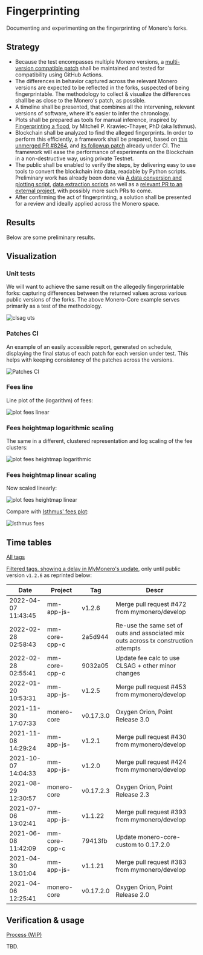﻿# Fingerprinting

Documenting and experimenting on the fingerprinting of Monero's forks.

## Strategy

- Because the test encompasses multiple Monero versions, a [multi-version compatible patch](https://github.com/mj-xmr/monero-patches/blob/master/src/mrl-decoy-fee-ut-clsag.patch) shall be maintained and tested for compatibility using GitHub Actions.
- The differences in behavior captured across the relevant Monero versions are expected to be reflected in the forks, suspected of being fingerprintable. The methodology to collect & visualize the differences shall be as close to the Monero's patch, as possible.
- A timeline shall be presented, that combines all the intervening, relevant versions of software, where it's easier to infer the chronology.
- Plots shall be prepared as tools for manual inference, inspired by [Fingerprinting a flood](https://mitchellpkt.medium.com/fingerprinting-a-flood-forensic-statistical-analysis-of-the-mid-2021-monero-transaction-volume-a19cbf41ce60), by Mitchell P. Krawiec-Thayer, PhD (aka Isthmus).
- Blockchain shall be analyzed to find the alleged fingerprints. In order to perform this efficiently, a framework shall be prepared, based on [this unmerged PR #8264](https://github.com/monero-project/monero/pull/8264), and [its followup patch](https://github.com/mj-xmr/monero-patches/blob/master/src/testnet-scripts.patch) already under CI. The framework will ease the performance of experiments on the Blockchain in a non-destructive way, using private Testnet.
- The public shall be enabled to verify the steps, by delivering easy to use tools to convert the blockchain into data, readable by Python scripts. Preliminary work has already been done via [A data conversion and plotting script](src/fee.py), [data extraction scripts](../generic/src/) as well as a [relevant PR to an external project](https://github.com/moneroexamples/transactions-export/pull/33), with possibly more such PRs to come.
- After confirming the act of fingerprinting, a solution shall be presented for a review and ideally applied across the Monero space.


## Results

Below are some preliminary results.

## Visualization

### Unit tests

We will want to achieve the same result on the allegedly fingerprintable forks: capturing differences between the returned values across various public versions of the forks. 
The above Monero-Core example serves primarily as a test of the methodology.

![clsag uts](https://user-images.githubusercontent.com/63722585/200007357-559d604d-d610-4902-8ac5-45cc0d363e21.png)

### Patches CI

An example of an easily accessible report, generated on schedule, displaying the final status of each patch for each version under test. This helps with keeping consistency of the patches across the versions.

![Patches CI](https://user-images.githubusercontent.com/63722585/200007682-022ecfc5-4bbc-4d17-80a3-11c5a297096f.png)



### Fees line

Line plot of the (logarithm) of fees:

![plot fees linear](https://user-images.githubusercontent.com/63722585/200007775-3e3300da-cb8f-4c25-9f83-6e1e3dda5c89.png)

### Fees heightmap logarithmic scaling

The same in a different, clustered representation and log scaling of the fee clusters:

![plot fees heightmap logarithmic](https://user-images.githubusercontent.com/63722585/200007860-9522a705-55f7-4e50-82ec-0587eef1885e.png)

### Fees heightmap linear scaling

Now scaled linearly: 

![plot fees heightmap linear](https://user-images.githubusercontent.com/63722585/200007958-8a1e9845-b306-4bbd-ad48-56ddab8fb989.png)

Compare with [Isthmus' fees plot](https://mitchellpkt.medium.com/fingerprinting-a-flood-forensic-statistical-analysis-of-the-mid-2021-monero-transaction-volume-a19cbf41ce60):

![Isthmus fees](https://user-images.githubusercontent.com/63722585/200008485-42e7fd03-ff30-46d5-8783-f5af43bdfb59.png)


## Time tables

[All tags](doc/tags)

[Filtered tags, showing a delay in MyMonero's update](doc/tags/tags-filtered.md), only until public version `v1.2.6`  as reprinted below:

Date       | Project 		|      Tag                | Descr
---------- | ------------------ | ----------------- 	| -----------------
2022-04-07 11:43:45 | mm-app-js- 	| v1.2.6 		| Merge pull request #472 from mymonero/develop
2022-02-28 02:58:43 | mm-core-cpp-c 	| 2a5d944 		| Re-use the same set of outs and associated mix outs across tx construction attempts
2022-02-28 02:55:41 | mm-core-cpp-c 	| 9032a05 		| Update fee calc to use CLSAG + other minor changes
2022-01-20 10:53:31 | mm-app-js- 	| v1.2.5 		| Merge pull request #453 from mymonero/develop
2021-11-30 17:07:33 | monero-core 	| v0.17.3.0 		| Oxygen Orion, Point Release 3.0
2021-11-08 14:29:24 | mm-app-js- 	| v1.2.1 		| Merge pull request #430 from mymonero/develop
2021-10-07 14:04:33 | mm-app-js- 	| v1.2.0 		| Merge pull request #424 from mymonero/develop
2021-08-29 12:30:57 | monero-core 	| v0.17.2.3 		| Oxygen Orion, Point Release 2.3
2021-07-06 13:02:41 | mm-app-js- 	| v1.1.22 		| Merge pull request #393 from mymonero/develop
2021-06-08 11:42:09 | mm-core-cpp-c 	| 79413fb 		| Update monero-core-custom to 0.17.2.0
2021-04-30 13:01:04 | mm-app-js- 	| v1.1.21 		| Merge pull request #383 from mymonero/develop
2021-04-06 12:25:41 | monero-core 	| v0.17.2.0 		| Oxygen Orion, Point Release 2.0



## Verification & usage

[Process (WIP)](doc/process.md)

TBD.
